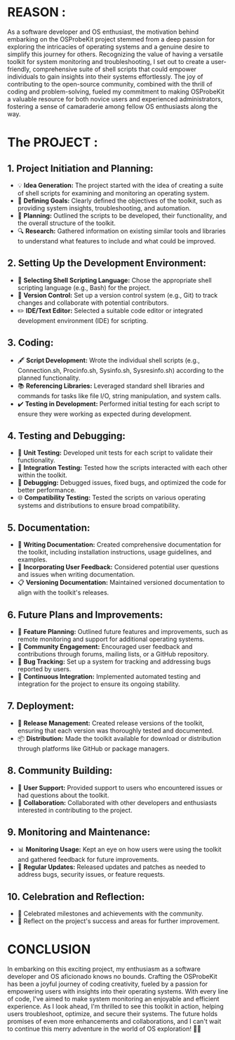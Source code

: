 # REASON :
As a software developer and OS enthusiast, the motivation behind embarking on the OSProbeKit project stemmed from a deep passion for exploring the intricacies of operating systems and a genuine desire to simplify this journey for others. Recognizing the value of having a versatile toolkit for system monitoring and troubleshooting, I set out to create a user-friendly, comprehensive suite of shell scripts that could empower individuals to gain insights into their systems effortlessly. The joy of contributing to the open-source community, combined with the thrill of coding and problem-solving, fueled my commitment to making OSProbeKit a valuable resource for both novice users and experienced administrators, fostering a sense of camaraderie among fellow OS enthusiasts along the way.

# The PROJECT :

## 1. Project Initiation and Planning:

   - 💡 **Idea Generation:** The project started with the idea of creating a suite of shell scripts for examining and monitoring an operating system.
   - 🎯 **Defining Goals:** Clearly defined the objectives of the toolkit, such as providing system insights, troubleshooting, and automation.
   - 📝 **Planning:** Outlined the scripts to be developed, their functionality, and the overall structure of the toolkit.
   - 🔍 **Research:** Gathered information on existing similar tools and libraries to understand what features to include and what could be improved.

## 2. Setting Up the Development Environment:

   - 🐚 **Selecting Shell Scripting Language:** Chose the appropriate shell scripting language (e.g., Bash) for the project.
   - 🌳 **Version Control:** Set up a version control system (e.g., Git) to track changes and collaborate with potential contributors.
   - ✏️ **IDE/Text Editor:** Selected a suitable code editor or integrated development environment (IDE) for scripting.

## 3. Coding:

   - 🖋️ **Script Development:** Wrote the individual shell scripts (e.g., Connection.sh, Procinfo.sh, Sysinfo.sh, Sysresinfo.sh) according to the planned functionality.
   - 📚 **Referencing Libraries:** Leveraged standard shell libraries and commands for tasks like file I/O, string manipulation, and system calls.
   - ✔️ **Testing in Development:** Performed initial testing for each script to ensure they were working as expected during development.

## 4. Testing and Debugging:

   - 🧪 **Unit Testing:** Developed unit tests for each script to validate their functionality.
   - 🤝 **Integration Testing:** Tested how the scripts interacted with each other within the toolkit.
   - 🐞 **Debugging:** Debugged issues, fixed bugs, and optimized the code for better performance.
   - 🌐 **Compatibility Testing:** Tested the scripts on various operating systems and distributions to ensure broad compatibility.

## 5. Documentation:

   - 📖 **Writing Documentation:** Created comprehensive documentation for the toolkit, including installation instructions, usage guidelines, and examples.
   - 💬 **Incorporating User Feedback:** Considered potential user questions and issues when writing documentation.
   - 📋 **Versioning Documentation:** Maintained versioned documentation to align with the toolkit's releases.

## 6. Future Plans and Improvements:

   - 🚀 **Feature Planning:** Outlined future features and improvements, such as remote monitoring and support for additional operating systems.
   - 🤝 **Community Engagement:** Encouraged user feedback and contributions through forums, mailing lists, or a GitHub repository.
   - 🐛 **Bug Tracking:** Set up a system for tracking and addressing bugs reported by users.
   - 🔄 **Continuous Integration:** Implemented automated testing and integration for the project to ensure its ongoing stability.

## 7. Deployment:

   - 🚀 **Release Management:** Created release versions of the toolkit, ensuring that each version was thoroughly tested and documented.
   - 📦 **Distribution:** Made the toolkit available for download or distribution through platforms like GitHub or package managers.

## 8. Community Building:

   - 🤝 **User Support:** Provided support to users who encountered issues or had questions about the toolkit.
   - 👥 **Collaboration:** Collaborated with other developers and enthusiasts interested in contributing to the project.

## 9. Monitoring and Maintenance:

   - 📊 **Monitoring Usage:** Kept an eye on how users were using the toolkit and gathered feedback for future improvements.
   - 🔄 **Regular Updates:** Released updates and patches as needed to address bugs, security issues, or feature requests.

## 10. Celebration and Reflection:

   - 🎉 Celebrated milestones and achievements with the community.
   - 🤔 Reflect on the project's success and areas for further improvement.

# CONCLUSION   

In embarking on this exciting project, my enthusiasm as a software developer and OS aficionado knows no bounds. Crafting the OSProbeKit has been a joyful journey of coding creativity, fueled by a passion for empowering users with insights into their operating systems. With every line of code, I've aimed to make system monitoring an enjoyable and efficient experience. As I look ahead, I'm thrilled to see this toolkit in action, helping users troubleshoot, optimize, and secure their systems. The future holds promises of even more enhancements and collaborations, and I can't wait to continue this merry adventure in the world of OS exploration! 🚀🌟
